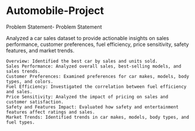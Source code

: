 # Automobile-Project

Problem Statement-
Problem Statement

Analyzed a car sales dataset to provide actionable insights on sales performance, customer preferences, fuel efficiency, price sensitivity, safety features, and market trends.

    Overview: Identified the best car by sales and units sold.
    Sales Performance: Analyzed overall sales, best-selling models, and sales trends.
    Customer Preferences: Examined preferences for car makes, models, body types, and colors.
    Fuel Efficiency: Investigated the correlation between fuel efficiency and sales.
    Price Sensitivity: Analyzed the impact of pricing on sales and customer satisfaction.
    Safety and Features Impact: Evaluated how safety and entertainment features affect ratings and sales.
    Market Trends: Identified trends in car makes, models, body types, and fuel types.
